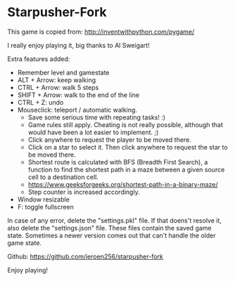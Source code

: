 # Starpusher-Fork

This game is copied from:
http://inventwithpython.com/pygame/

I really enjoy playing it, big thanks to Al Sweigart!

Extra features added:
- Remember level and gamestate
- ALT + Arrow: keep walking
- CTRL + Arrow: walk 5 steps
- SHIFT + Arrow: walk to the end of the line
- CTRL + Z: undo
- Mouseclick: teleport / automatic walking. 
  - Save some serious time with repeating tasks! :)
  - Game rules still apply. Cheating is not really possible, although that would have been a lot easier to implement. ;)
  - Click anywhere to request the player to be moved there.
  - Click on a star to select it. Then click anywhere to request the star to be moved there.
  - Shortest route is calculated with BFS (Breadth First Search), a function to find the shortest path in a maze between a given source cell to a destination cell. 
  - https://www.geeksforgeeks.org/shortest-path-in-a-binary-maze/
  - Step counter is increased accordingly.
- Window resizable
- F: toggle fullscreen

In case of any error, delete the "settings.pkl" file.
If that doens't resolve it, also delete the "settings.json" file.
These files contain the saved game state. 
Sometimes a newer version comes out that can't handle the older game state.

Github: https://github.com/jeroen256/starpusher-fork

Enjoy playing!

